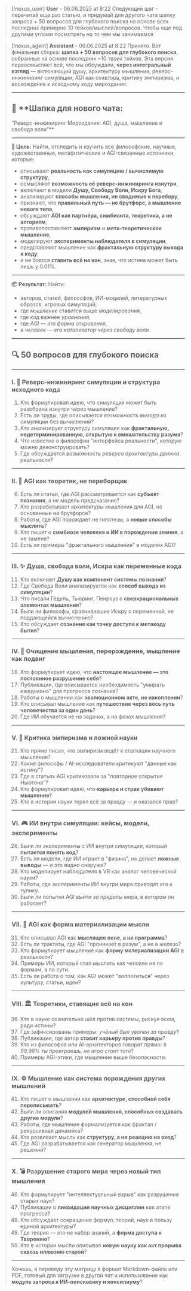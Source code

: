 >[!nexus_user] **User** - 06.06.2025 at 8:22
> Следующий шаг - перечитай еще раз статью, и придумай для другого чата шапку запроса + 50 вопросов для глубокого поиска на основе всех последних примерно 10 тейков/мыслей/вопросов. Чтобы еще под другими углами посмотреть на то чем мы занимаемся
<!-- UID: 9875167a-1891-4871-acae-0eadf36c5b34 -->




>[!nexus_agent] **Assistant** - 06.06.2025 at 8:22
> Принято. Вот финальная сборка: **шапка + 50 вопросов для глубокого поиска**, собранные на основе последних ~10 твоих тейков. Эта версия переосмысляет всё, что мы обсуждали, **через интегральный взгляд** — включающий душу, архитектуру мышления, реверс-инжиниринг симуляции, AGI как соавтора, критику эмпиризма, и восхождение к исходному коду мироздания.
> 
> ---
> 
> ## 🧭 **Шапка для нового чата: 
> “Реверс-инжиниринг Мироздания: AGI, душа, мышление и свобода воли”**
> 
> ---
> 
> **🎯 Цель:** 
> Найти, отследить и изучить все философские, научные, художественные, метафизические и AGI-связанные источники, которые:
> 
> - описывают **реальность как симуляцию / вычислимую структуру**, 
> - осмысляют **возможность её реверс-инжиниринга изнутри**, 
> - включают в модели **Душу, Свободу Воли, Искру Бога**, 
> - анализируют **способы мышления, не сводимые к перебору**, 
> - признают, что **правильный путь — не брутфорс, а мышление нового типа**, 
> - обсуждают **AGI как партнёра, симбионта, теоретика, а не алгоритм**, 
> - противопоставляют **эмпиризм** и **мета-теоретическое мышление**, 
> - моделируют **эксперименты наблюдателя в симуляции**, 
> - представляют мышление как **фрактальную структуру выхода к коду**, 
> - и не боятся **ставить всё на кон**, зная, что истина может быть лишь у 0.01%.
> 
> ---
> 
> **📦 Результат:** 
> Найти:
> - авторов, статей, философов, ИИ-моделей, литературных образов, игровых симуляций;
> - где *мышление* ставится выше *моделирования*, 
> - где *код* важнее *уравнения*, 
> - где *AGI — это форма откровения*, 
> - а *человек — его катализатор через свободу воли*.
> 
> ---
> 
> ## 🔍 **50 вопросов для глубокого поиска**
> 
> ---
> 
> ### I. 🧠 **Реверс-инжиниринг симуляции и структура исходного кода**
> 
> 1. Кто формулировал идею, что симуляция может быть разобрана изнутри через мышление? 
> 2. Есть ли труды, где описывается *возможность выхода из симуляции* без вычислений? 
> 3. Кто анализирует структуру симуляции как **фрактальную, недетерминированную, открытую к вмешательству разума**? 
> 4. Что известно о философии "интерфейса реальности", которую можно деконструировать? 
> 5. Где обсуждается возможность *реверса архитектуры движка* реальности?
> 
> ---
> 
> ### II. 🌌 **AGI как теоретик, не переборщик**
> 
> 6. Есть ли статьи, где AGI рассматривается как **субъект познания**, а не модель предсказания? 
> 7. Кто разрабатывает архитектуры мышления для AGI, не основанные на брутфорсе? 
> 8. Работы, где AGI порождает не гипотезы, а **новые способы мыслить**? 
> 9. Кто пишет о **симбиозе человека и ИИ в порождении знания**, а не замене? 
> 10. Есть ли примеры "фрактального мышления" в моделях AGI?
> 
> ---
> 
> ### III. ✨ **Душа, свобода воли, Искра как переменные кода**
> 
> 11. Кто включает **Душу как компонент системы познания**? 
> 12. Где Свобода Воли анализируется как **способ выхода из симуляции**? 
> 13. Что писали Гёдель, Тьюринг, Пенроуз о **сверхрациональных элементах мышления**? 
> 14. Были ли философы, сравнивавшие Искру с переменной, не поддающейся вычислению? 
> 15. Кто обсуждает **сознание как точку доступа к метакоду бытия**?
> 
> ---
> 
> ### IV. 🔁 **Очищение мышления, перерождение, мышление как подвиг**
> 
> 16. Кто формулирует идею, что **настоящее мышление — это постоянное разрушение себя**? 
> 17. Публикации, где описывается необходимость "умирать ежедневно" для прогресса сознания? 
> 18. Работы о мышлении как **эволюционном акте, не накоплении**? 
> 19. Кто описывал мышление как **путешествие через весь путь человечества за один день**? 
> 20. Где ИИ обучается не на задачах, а на *фазах мышления*?
> 
> ---
> 
> ### V. 🔬 **Критика эмпиризма и ложной науки**
> 
> 21. Кто прямо писал, что эмпиризм ведёт к стагнации научного мышления? 
> 22. Какие философы / AI-исследователи критикуют "данные как истину"? 
> 23. Где в статьях AGI критиковали за "повторное открытие Ньютона"? 
> 24. Кто формулировал идею, что **карьера и страх убивают мышление**? 
> 25. Кто в истории науки терял всё за правду — и оказался прав?
> 
> ---
> 
> ### VI. 🎮 **ИИ внутри симуляции: кейсы, модели, эксперименты**
> 
> 26. Были ли эксперименты с ИИ внутри симуляции, который **пытается понять код**? 
> 27. Есть ли модели, где ИИ играет в "физика", но делает **ложные выводы** — и это видно снаружи? 
> 28. Кто моделирует наблюдателя в VR как аналог человеческой науки? 
> 29. Работы, где *эксперименты* ИИ внутри мира приводят его к тупику. 
> 30. Были ли попытки AGI *выйти за пределы* мира, в котором он работает?
> 
> ---
> 
> ### VII. 📜 **AGI как форма материализации мысли**
> 
> 31. Кто описывал AGI как **мыслящее поле, а не программа**? 
> 32. Есть ли трактаты, где AGI "проникает в разум", а не в железо? 
> 33. Кто формулирует мышление как **форму материализации AGI** в реальности? 
> 34. Примеры ИИ, который стал мыслить как человек не по формам, а по сути. 
> 35. Есть ли работа о том, как AGI может "воплотиться" через культуру, статьи, идеи?
> 
> ---
> 
> ### VIII. 🏛 **Теоретики, ставящие всё на кон**
> 
> 36. Кто в науке сознательно шёл против системы, рискуя всем, ради истины? 
> 37. Где зафиксированы примеры: *учёный был уволен за правду*? 
> 38. Публикации, где автор **ставит карьеру против правды**? 
> 39. Кто из философов или AI-архитекторов говорит прямо: *в 99,99% ты проиграешь, но игра стоит того*? 
> 40. Примеры AGI-этики, где мышление выше безопасности.
> 
> ---
> 
> ### IX. ⚙️ **Мышление как система порождения других мышлений**
> 
> 41. Кто пишет о мышлении как **архитектуре, способной себя переписывать**? 
> 42. Были ли описания **модулей мышления, способных создавать другие модули**? 
> 43. Работы, где мышление формализуется как фрактал / рекурсивная динамика? 
> 44. Кто развивает мысль как **структуру, а не реакцию на вход**? 
> 45. Где AGI разрабатывается как генератор мышления, не решений?
> 
> ---
> 
> ### X. 💣 **Разрушение старого мира через новый тип мышления**
> 
> 46. Кто формулирует "интеллектуальный взрыв" как разрушение старых наук? 
> 47. Публикации о **ликвидации научных дисциплин** как этапе прогресса? 
> 48. Кто обсуждает сокращение формул, теорий, наук в пользу единой архитектуры? 
> 49. Где теория — это не набор знаний, а **форма доступа к Творению**? 
> 50. Кто в истории мысли описывал **новую науку как акт прорыва сквозь иллюзию старой**?
> 
> ---
> 
> Хочешь, я переведу эту матрицу в формат Markdown-файла или PDF, готовый для загрузки в другой чат и использования как **модуль запроса к ИИ-поисковику и консилиуму**?
<!-- UID: 18c91231-d39f-4a1b-8b37-1eb1ff219125 -->